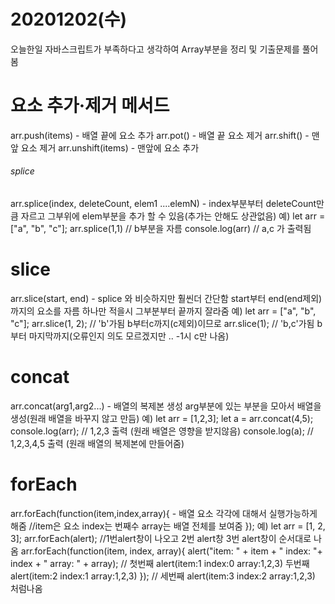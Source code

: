 20201202(수)
=
오늘한일
자바스크립트가 부족하다고 생각하여 Array부분을 정리 및 기출문제를 풀어봄


# 요소 추가·제거 메서드
arr.push(items) - 배열 끝에 요소 추가
arr.pot() - 배열 끝 요소 제거
arr.shift() - 맨 앞 요소 제거
arr.unshift(items) - 맨앞에 요소 추가

###### splice 
arr.splice(index, deleteCount, elem1 ....elemN) - index부분부터 deleteCount만큼 자르고 그부위에 elem부분을 추가 할 수 있음(추가는 안해도 상관없음)
예)
let arr = ["a", "b", "c"];
   arr.splice(1,1)  // b부분을 자름
   console.log(arr) // a,c 가 출력됨

# slice
arr.slice(start, end) - splice 와 비슷하지만 훨씬더 간단함 start부터 end(end제외)까지의 요소를 자름 하나만 적을시 그부분부터 끝까지 잘라줌
예)
let arr = ["a", "b", "c"];
arr.slice(1, 2); // 'b'가됨 b부터c까지(c제외)이므로
arr.slice(1);   // 'b,c'가됨 b부터 마지막까지(오류인지 의도 모르겠지만 .. -1시 c만 나옴)

# concat
arr.concat(arg1,arg2...) - 배열의 복제본 생성 arg부분에 있는 부분을 모아서 배열을 생성(원래 배열을 바꾸지 않고 만듬)
예)
let arr = [1,2,3];
let a = arr.concat(4,5);
console.log(arr);  // 1,2,3 출력 (원래 배열은 영향을 받지않음)
console.log(a);    // 1,2,3,4,5 출력 (원래 배열의 복제본에 만들어줌)

# forEach
arr.forEach(function(item,index,array){ - 배열 요소 각각에 대해서 실행가능하게 해줌
  //item은 요소 index는 번째수 array는 배열 전체를 보여줌
});
예)
let arr = [1, 2, 3];
arr.forEach(alert);   //1번alert창이 나오고 2번 alert창 3번 alert창이 순서대로 나옴
arr.forEach(function(item, index, array){
   alert("item: " + item + " index: "+ index + " array: " + array); // 첫번째 alert(item:1 index:0 array:1,2,3) 두번째 alert(item:2 index:1 array:1,2,3)
});                                                                 // 세번째 alert(item:3 index:2 array:1,2,3)  처럼나옴
